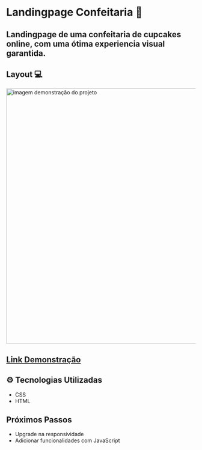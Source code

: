 # Landingpage Confeitaria 🧁

## Landingpage de uma confeitaria de cupcakes online, com uma ótima experiencia visual garantida.


## Layout 💻
<img src="" alt="imagem demonstração do projeto" width="680" >

## [Link Demonstração](https://the-best-cupcake.vercel.app/)

## ⚙️ Tecnologias Utilizadas 
- CSS
- HTML

## Próximos Passos 
- Upgrade na responsividade
- Adicionar funcionalidades com JavaScript
